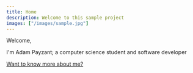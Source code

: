 ```yaml
---
title: Home
description: Welcome to this sample project
images: ["/images/sample.jpg"]
---
```


Welcome,

I'm Adam Payzant; a computer science student and software developer


[Want to know more about me?](/about "Get to know me better")